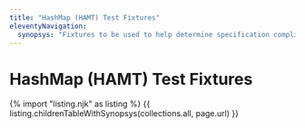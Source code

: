 ```yaml
---
title: "HashMap (HAMT) Test Fixtures"
eleventyNavigation:
  synopsys: "Fixtures to be used to help determine specification compliance for implementations"
---
```


HashMap (HAMT) Test Fixtures
============================

{% import "listing.njk" as listing %}
{{ listing.childrenTableWithSynopsys(collections.all, page.url) }}

